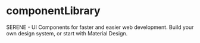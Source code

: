 # componentLibrary
 
SERENE - UI
Components for faster and easier web development. Build your own design system, or start with Material Design.
